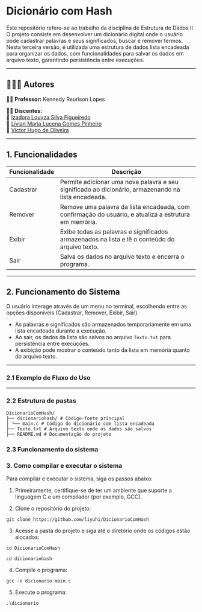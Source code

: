 # Dicionário com Hash

Este repositório refere-se ao trabalho da disciplina de Estrutura de Dados II. O projeto consiste em desenvolver um dicionário digital onde o usuário pode cadastrar palavras e seus significados, buscar e remover termos. Nesta terceira versão, é utilizada uma estrutura de dados lista encadeada para organizar os dados, com funcionalidades para salvar os dados em arquivo texto, garantindo persistência entre execuções.

---
## 👨‍👧‍👧 Autores

👨‍🏫 **Professor:** Kennedy Reurison Lopes

👩‍🎓 **Discentes:**  
🔹 [Izadora Louyza Silva Figueiredo](https://github.com/liyuhi)  
🔹 [Lívian Maria Lucena Gomes Pinheiro](https://github.com/livianlucena)   
🔹 [Victor Hugo de Oliveira](https://github.com/Victor350br)

---

## 1. Funcionalidades

| Funcionalidade | Descrição                                                                                               |
|---------------|--------------------------------------------------------------------------------------------------------|
| Cadastrar     | Permite adicionar uma nova palavra e seu significado ao dicionário, armazenando na lista encadeada.    |
| Remover       | Remove uma palavra da lista encadeada, com confirmação do usuário, e atualiza a estrutura em memória. |
| Exibir        | Exibe todas as palavras e significados armazenados na lista e lê o conteúdo do arquivo texto.          |
| Sair          | Salva os dados no arquivo texto e encerra o programa.                                                 |

---

## 2. Funcionamento do Sistema

O usuário interage através de um menu no terminal, escolhendo entre as opções disponíveis (Cadastrar, Remover, Exibir, Sair).  

- As palavras e significados são armazenados temporariamente em uma lista encadeada durante a execução.  
- Ao sair, os dados da lista são salvos no arquivo `Texto.txt` para persistência entre execuções.  
- A exibição pode mostrar o conteúdo tanto da lista em memória quanto do arquivo texto.  

---


### 2.1 Exemplo de Fluxo de Uso

---

### 2.2 Estrutura de pastas
```
DicionarioComHash/
├── dicionariohash/ # Código-fonte principal
│ └── main.c # Código do dicionário com lista encadeada
├── Texto.txt # Arquivo texto onde os dados são salvos
├── README.md # Documentação do projeto

```

### 2.3 Funcionamento do sistema


### 3. Como compilar e executar o sistema

Para compilar e executar o sistema, siga os passos abaixo:

1. Primeiramente, certifique-se de ter um ambiente que suporte a linguagem C e um compilador (por exemplo, GCC).
   
2. Clone o repositório do projeto:

```
git clone https://github.com/liyuhi/DicionarioComHash
```

3. Acesse a pasta do projeto e siga até o diretório onde os códigos estão alocados:
   
```
cd DicionarioComHash
```
```
cd dicionariohash
```

4. Compile o programa:

```
gcc -o dicionario main.c 
```

5. Execute o programa:
   
```
.\dicionario
```

